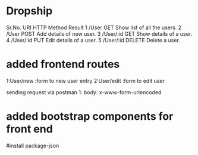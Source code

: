 # Dropship

Sr.No. 	URI         	HTTP Method  	                Result
1 	    /User          GET                   Show list of all the users.
2 	    /User          POST                Add details of new user.
3 	    /User/:id     GET                  Show details of a user.
4 	    /User/:id 	PUT                  Edit details of a user.
5 	    /User/:id 	DELETE            Delete a user.

# added frontend routes
1:User/new  :form to new user entry
2:User/edit :form to edit user

sending request via postman
1: body: x-www-form-urlencoded
# added bootstrap components for front end
#install package-json


